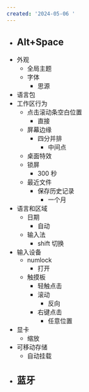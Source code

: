 ```yaml
---
created: '2024-05-06 '
---
```

- Alt+Space
	- 
- 外观
	- 全局主题
	- 字体
		- 思源
- 语言包
- 工作区行为
	- 点击滚动条空白位置
		- 直接
	- 屏幕边缘
		- 四分并排
			- 中间点
	- 桌面特效
	- 锁屏
		- 300 秒
	- 最近文件
		- 保存历史记录
			- 一个月
- 语言和区域
	- 日期
		- 自动
	- 输入法
		- shift 切换
- 输入设备
	- numlock
		- 打开
	- 触摸板
		- 轻触点击
		- 滚动
			- 反向
		- 右键点击
			- 任意位置
- 显卡
	- 缩放
- 可移动存储
	- 自动挂载
- 蓝牙
	- 
